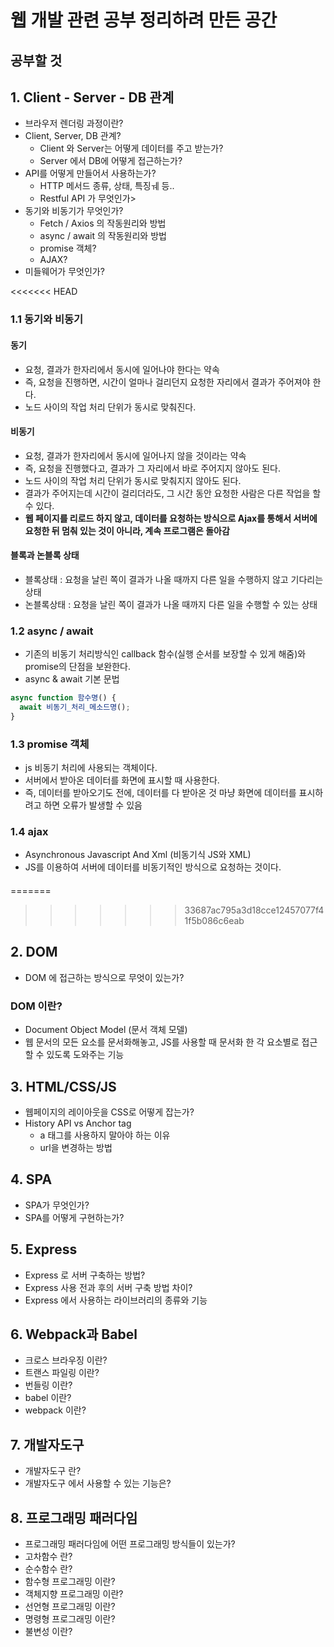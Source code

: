 # 웹 개발 관련 공부 정리하려 만든 공간

## 공부할 것

## 1. Client - Server - DB 관계

- 브라우저 렌더링 과정이란?
- Client, Server, DB 관계?
  - Client 와 Server는 어떻게 데이터를 주고 받는가?
  - Server 에서 DB에 어떻게 접근하는가?
- API를 어떻게 만들어서 사용하는가?
  - HTTP 메서드 종류, 상태, 특징ㅞ 등..
  - Restful API 가 무엇인가>
- 동기와 비동기가 무엇인가?
  - Fetch / Axios 의 작동원리와 방법
  - async / await 의 작동원리와 방법
  - promise 객체?
  - AJAX?
- 미들웨어가 무엇인가?

<<<<<<< HEAD
### 1.1 동기와 비동기

#### 동기

- 요청, 결과가 한자리에서 동시에 일어나야 한다는 약속
- 즉, 요청을 진행하면, 시간이 얼마나 걸리던지 요청한 자리에서 결과가 주어져야 한다.
- 노드 사이의 작업 처리 단위가 동시로 맞춰진다.

#### 비동기

- 요청, 결과가 한자리에서 동시에 일어나지 않을 것이라는 약속
- 즉, 요청을 진행했다고, 결과가 그 자리에서 바로 주어지지 않아도 된다.
- 노드 사이의 작업 처리 단위가 동시로 맞춰지지 않아도 된다.
- 결과가 주어지는데 시간이 걸리더라도, 그 시간 동안 요청한 사람은 다른 작업을 할 수 있다.
- **웹 페이지를 리로드 하지 않고, 데이터를 요청하는 방식으로 Ajax를 통해서 서버에 요청한 뒤 멈춰 있는 것이 아니라, 계속 프로그램은 돌아감**

#### 블록과 논블록 상태

- 블록상태 : 요청을 날린 쪽이 결과가 나올 때까지 다른 일을 수행하지 않고 기다리는 상태
- 논블록상태 : 요청을 날린 쪽이 결과가 나올 때까지 다른 일을 수행할 수 있는 상태

### 1.2 async / await

- 기존의 비동기 처리방식인 callback 함수(실행 순서를 보장할 수 있게 해줌)와 promise의 단점을 보완한다.
- async & await 기본 문법

```js
async function 함수명() {
  await 비동기_처리_메소드명();
}
```

### 1.3 promise 객체

- js 비동기 처리에 사용되는 객체이다.
- 서버에서 받아온 데이터를 화면에 표시할 때 사용한다.
- 즉, 데이터를 받아오기도 전에, 데이터를 다 받아온 것 마냥 화면에 데이터를 표시하려고 하면 오류가 발생할 수 있음

### 1.4 ajax

- Asynchronous Javascript And Xml (비동기식 JS와 XML)
- JS를 이용하여 서버에 데이터를 비동기적인 방식으로 요청하는 것이다.


#### 

=======
>>>>>>> 33687ac795a3d18cce12457077f41f5b086c6eab
## 2. DOM 

- DOM 에 접근하는 방식으로 무엇이 있는가?

### DOM 이란?

- Document Object Model (문서 객체 모델)
- 웹 문서의 모든 요소를 문서화해놓고, JS를 사용할 때 문서화 한 각 요소별로 접근할 수 있도록 도와주는 기능

## 3. HTML/CSS/JS 

- 웹페이지의 레이아웃을 CSS로 어떻게 잡는가?
- History API vs Anchor tag
  - a 태그를 사용하지 말아야 하는 이유
  - url을 변경하는 방법

## 4. SPA

- SPA가 무엇인가?
- SPA를 어떻게 구현하는가?

## 5. Express

- Express 로 서버 구축하는 방법?
- Express 사용 전과 후의 서버 구축 방법 차이?
- Express 에서 사용하는 라이브러리의 종류와 기능

## 6. Webpack과 Babel

- 크로스 브라우징 이란?
- 트랜스 파일링 이란?
- 번들링 이란?
- babel 이란?
- webpack 이란?

## 7. 개발자도구 

- 개발자도구 란?
- 개발자도구 에서 사용할 수 있는 기능은?

## 8. 프로그래밍 패러다임

- 프로그래밍 패러다임에 어떤 프로그래밍 방식들이 있는가?
- 고차함수 란?
- 순수함수 란?
- 함수형 프로그래밍 이란?
- 객체지향 프로그래밍 이란?
- 선언형 프로그래밍 이란?
- 명령형 프로그래밍 이란?
- 불변성 이란?